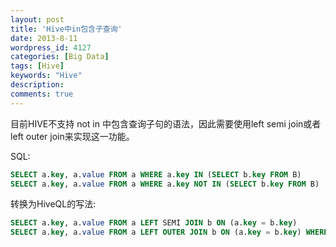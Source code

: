 ```yaml
---
layout: post
title: 'Hive中in包含子查询'
date: 2013-8-11
wordpress_id: 4127
categories: [Big Data]
tags: [Hive]
keywords: "Hive"
description: 
comments: true
---
```

目前HIVE不支持 not in 中包含查询子句的语法，因此需要使用left semi join或者left outer join来实现这一功能。

SQL:

``` sql
SELECT a.key, a.value FROM a WHERE a.key IN (SELECT b.key FROM B)
SELECT a.key, a.value FROM a WHERE a.key NOT IN (SELECT b.key FROM B)
```
转换为HiveQL的写法:

``` sql
SELECT a.key, a.value FROM a LEFT SEMI JOIN b ON (a.key = b.key)
SELECT a.key, a.value FROM a LEFT OUTER JOIN b ON (a.key = b.key) WHERE b.key1 IS NULL
```

